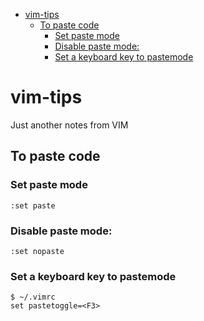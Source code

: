 - [vim-tips](#vim-tips)
  * [To paste code](#to-paste-code)
    + [Set paste mode](#set-paste-mode)
    + [Disable paste mode:](#disable-paste-mode-)
    + [Set a keyboard key to pastemode](#set-a-keyboard-key-to-pastemode)

# vim-tips
Just another notes from VIM

## To paste code
### Set paste mode
```
:set paste
```

### Disable paste mode:
```
:set nopaste
```

### Set a keyboard key to pastemode
```
$ ~/.vimrc
set pastetoggle=<F3>
```
